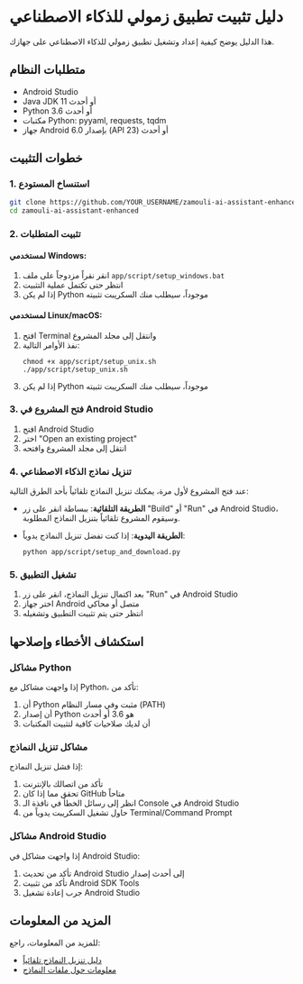 # دليل تثبيت تطبيق زمولي للذكاء الاصطناعي

هذا الدليل يوضح كيفية إعداد وتشغيل تطبيق زمولي للذكاء الاصطناعي على جهازك.

## متطلبات النظام

- Android Studio
- Java JDK 11 أو أحدث
- Python 3.6 أو أحدث
- مكتبات Python: pyyaml, requests, tqdm
- جهاز Android بإصدار 6.0 (API 23) أو أحدث

## خطوات التثبيت

### 1. استنساخ المستودع

```bash
git clone https://github.com/YOUR_USERNAME/zamouli-ai-assistant-enhanced.git
cd zamouli-ai-assistant-enhanced
```

### 2. تثبيت المتطلبات

#### لمستخدمي Windows:

1. انقر نقراً مزدوجاً على ملف `app/script/setup_windows.bat`
2. انتظر حتى تكتمل عملية التثبيت
3. إذا لم يكن Python موجوداً، سيطلب منك السكريبت تثبيته

#### لمستخدمي Linux/macOS:

1. افتح Terminal وانتقل إلى مجلد المشروع
2. نفذ الأوامر التالية:
   ```
   chmod +x app/script/setup_unix.sh
   ./app/script/setup_unix.sh
   ```
3. إذا لم يكن Python موجوداً، سيطلب منك السكريبت تثبيته

### 3. فتح المشروع في Android Studio

1. افتح Android Studio
2. اختر "Open an existing project"
3. انتقل إلى مجلد المشروع وافتحه

### 4. تنزيل نماذج الذكاء الاصطناعي

عند فتح المشروع لأول مرة، يمكنك تنزيل النماذج تلقائياً بأحد الطرق التالية:

- **الطريقة التلقائية**: ببساطة انقر على زر "Build" أو "Run" في Android Studio، وسيقوم المشروع تلقائياً بتنزيل النماذج المطلوبة.

- **الطريقة اليدوية**: إذا كنت تفضل تنزيل النماذج يدوياً:
  ```
  python app/script/setup_and_download.py
  ```

### 5. تشغيل التطبيق

1. بعد اكتمال تنزيل النماذج، انقر على زر "Run" في Android Studio
2. اختر جهاز Android متصل أو محاكي
3. انتظر حتى يتم تثبيت التطبيق وتشغيله

## استكشاف الأخطاء وإصلاحها

### مشاكل Python

إذا واجهت مشاكل مع Python، تأكد من:

1. أن Python مثبت وفي مسار النظام (PATH)
2. أن إصدار Python هو 3.6 أو أحدث
3. أن لديك صلاحيات كافية لتثبيت المكتبات

### مشاكل تنزيل النماذج

إذا فشل تنزيل النماذج:

1. تأكد من اتصالك بالإنترنت
2. تحقق مما إذا كان GitHub متاحاً
3. انظر إلى رسائل الخطأ في نافذة الـ Console في Android Studio
4. حاول تشغيل السكريبت يدوياً من Terminal/Command Prompt

### مشاكل Android Studio

إذا واجهت مشاكل في Android Studio:

1. تأكد من تحديث Android Studio إلى أحدث إصدار
2. تأكد من تثبيت Android SDK Tools
3. جرب إعادة تشغيل Android Studio

## المزيد من المعلومات

للمزيد من المعلومات، راجع:

- [دليل تنزيل النماذج تلقائياً](./README_AUTOMATED_SETUP.md)
- [معلومات حول ملفات النماذج](./README_ML_MODELS.md)